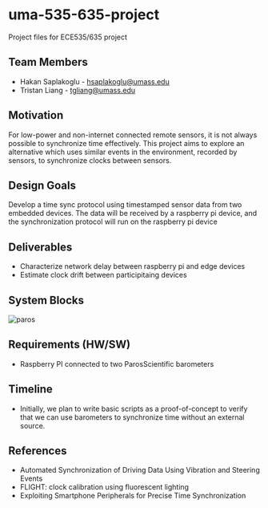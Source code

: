 # uma-535-635-project

Project files for ECE535/635 project

## Team Members
* Hakan Saplakoglu - [hsaplakoglu@umass.edu](mailto:hsaplakoglu@umass.edu)
* Tristan Liang - [tgliang@umass.edu](mailto:tgliang@umass.edu)

## Motivation
For low-power and non-internet connected remote sensors, it is not always possible to synchronize time effectively. This project aims to explore an alternative which uses similar events in the environment, recorded by sensors, to synchronize clocks between sensors.

## Design Goals
Develop a time sync protocol using timestamped sensor data from two embedded devices. The data will be received by a raspberry pi device, and the synchronization protocol will run on the raspberry pi device

## Deliverables
* Characterize network delay between raspberry pi and edge devices
* Estimate clock drift between participitaing devices

## System Blocks
![paros](https://github.com/hakasapl/uma-535-635-project/assets/40907639/dac62a85-7d47-4d88-9e5b-f3c9557ac5bc)

## Requirements (HW/SW)
* Raspberry PI connected to two ParosScientific barometers

## Timeline
* Initially, we plan to write basic scripts as a proof-of-concept to verify that we can use barometers to synchronize time without an external source.

## References
* Automated Synchronization of Driving Data Using Vibration and Steering Events
* FLIGHT: clock calibration using fluorescent lighting
* Exploiting Smartphone Peripherals for Precise Time Synchronization
